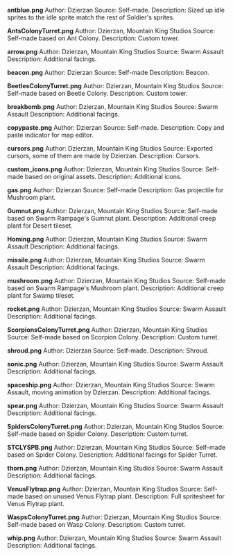 **antblue.png**
Author: Dzierzan
Source: Self-made.
Description: Sized up idle sprites to the idle sprite match the rest of Soldier's sprites.

**AntsColonyTurret.png**
Author: Dzierzan, Mountain King Studios
Source: Self-made based on Ant Colony.
Description: Custom tower.

**arrow.png**
Author: Dzierzan, Mountain King Studios
Source: Swarm Assault
Description: Additional facings.

**beacon.png**
Author: Dzierzan
Source: Self-made
Description: Beacon.

**BeetlesColonyTurret.png**
Author: Dzierzan, Mountain King Studios
Source: Self-made based on Beetle Colony.
Description: Custom tower.

**breakbomb.png**
Author: Dzierzan, Mountain King Studios
Source: Swarm Assault
Description: Additional facings.

**copypaste.png**
Author: Dzierzan
Source: Self-made.
Description: Copy and paste indicator for map editor.

**cursors.png**
Author: Dzierzan, Mountain King Studios
Source: Exported cursors, some of them are made by Dzierzan.
Description: Cursors.

**custom_icons.png**
Author: Dzierzan, Mountain King Studios
Source: Self-made based on original assets.
Description: Additional icons.

**gas.png**
Author: Dzierzan
Source: Self-made
Description: Gas projectile for Mushroom plant.

**Gumnut.png**
Author: Dzierzan, Mountain King Studios
Source: Self-made based on Swarm Rampage's Gumnut plant.
Description: Additional creep plant for Desert tileset.

**Homing.png**
Author: Dzierzan, Mountain King Studios
Source: Swarm Assault
Description: Additional facings.

**missile.png**
Author: Dzierzan, Mountain King Studios
Source: Swarm Assault
Description: Additional facings.

**mushroom.png**
Author: Dzierzan, Mountain King Studios
Source: Self-made based on Swarm Rampage's Mushroom plant.
Description: Additional creep plant for Swamp tileset.

**rocket.png**
Author: Dzierzan, Mountain King Studios
Source: Swarm Assault
Description: Additional facings.

**ScorpionsColonyTurret.png**
Author: Dzierzan, Mountain King Studios
Source: Self-made based on Scorpion Colony.
Description: Custom turret.

**shroud.png**
Author: Dzierzan
Source: Self-made.
Description: Shroud.

**sonic.png**
Author: Dzierzan, Mountain King Studios
Source: Swarm Assault
Description: Additional facings.

**spaceship.png**
Author: Dzierzan, Mountain King Studios
Source: Swarm Assault, moving animation by Dzierzan.
Description: Additional facings.

**spear.png**
Author: Dzierzan, Mountain King Studios
Source: Swarm Assault
Description: Additional facings.

**SpidersColonyTurret.png**
Author: Dzierzan, Mountain King Studios
Source: Self-made based on Spider Colony.
Description: Custom turret.

**STCLYSPB.png**
Author: Dzierzan, Mountain King Studios
Source: Self-made based on Spider Colony.
Description: Additional facings for Spider Turret.

**thorn.png**
Author: Dzierzan, Mountain King Studios
Source: Swarm Assault
Description: Additional facings.

**VenusFlytrap.png**
Author: Dzierzan, Mountain King Studios
Source: Self-made based on unused Venus Flytrap plant.
Description: Full spritesheet for Venus Flytrap plant.

**WaspsColonyTurret.png**
Author: Dzierzan, Mountain King Studios
Source: Self-made based on Wasp Colony.
Description: Custom turret.

**whip.png**
Author: Dzierzan, Mountain King Studios
Source: Swarm Assault
Description: Additional facings.
